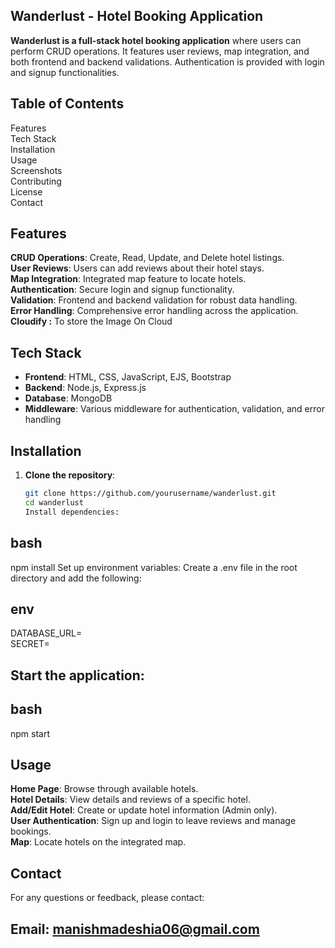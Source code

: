## **Wanderlust - Hotel Booking Application** 
**Wanderlust is a full-stack hotel booking application** where users can perform CRUD operations. It features user reviews, map integration, and both frontend and backend validations. Authentication is provided with login and signup functionalities.

## **Table of Contents**<br/>
Features <br/>
Tech Stack <br/>
Installation<br/>
Usage<br/>
Screenshots<br/>
Contributing<br/>
License<br/>
Contact<br/>

## **Features**<br/>

**CRUD Operations**: Create, Read, Update, and Delete hotel listings.<br/>
**User Reviews**: Users can add reviews about their hotel stays.<br/>
**Map Integration**: Integrated map feature to locate hotels.<br/>
**Authentication**: Secure login and signup functionality.<br/>
**Validation**: Frontend and backend validation for robust data handling.<br/>
**Error Handling**: Comprehensive error handling across the application.<br/>
**Cloudify :** To store the Image On Cloud 

## **Tech Stack**
- **Frontend**: HTML, CSS, JavaScript, EJS, Bootstrap
- **Backend**: Node.js, Express.js
- **Database**: MongoDB
- **Middleware**: Various middleware for authentication, validation, and error handling

## **Installation**
1. **Clone the repository**:
   ```bash
   git clone https://github.com/yourusername/wanderlust.git
   cd wanderlust
   Install dependencies:

## bash
npm install
Set up environment variables:
Create a .env file in the root directory and add the following:

## env
DATABASE_URL=<your-mongodb-connection-string> <br/>
SECRET=<your-secret-key> <br/>

## Start the application:

## bash
npm start

## Usage
**Home Page**: Browse through available hotels. <br/>
**Hotel Details**: View details and reviews of a specific hotel.<br/>
**Add/Edit Hotel**: Create or update hotel information (Admin only).<br/>
**User Authentication**: Sign up and login to leave reviews and manage bookings.<br/>
**Map**: Locate hotels on the integrated map.<br/>

## Contact
For any questions or feedback, please contact:<br/>

## Email: manishmadeshia06@gmail.com
